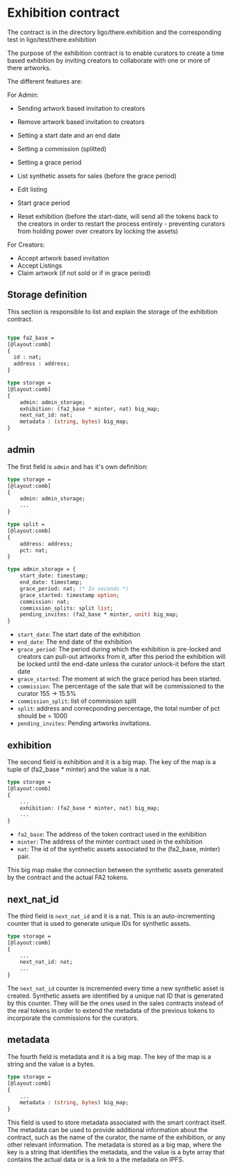 # Exhibition contract

The contract is in the directory ligo/there.exhibition and the corresponding test in ligo/test/there.exhibition

The purpose of the exhibition contract is to enable curators to create a time based exhibition by inviting creators to collaborate with one or more of there artworks.

The different features are:

For Admin:

- Sending artwork based invitation to creators
- Remove artwork based invitation to creators
- Setting a start date and an end date
- Setting a commission (splitted)
- Setting a grace period
- List synthetic assets for sales (before the grace period)
- Edit listing

- Start grace period
- Reset exhibition (before the start-date, will send all the tokens back to the creators in order to restart the process entirely - preventing curators from holding power over creators by locking the assets)

For Creators:

- Accept artwork based invitation
- Accept Listings
- Claim artwork (if not sold or if in grace period)

## Storage definition

This section is responsible to list and explain the storage of the exhibition contract.

```ocaml

type fa2_base =
[@layout:comb]
{
  id : nat;
  address : address;
}

type storage =
[@layout:comb]
{
    admin: admin_storage;
    exhibition: (fa2_base * minter, nat) big_map;
    next_nat_id: nat;
    metadata : (string, bytes) big_map;
}
```

## admin

The first field is `admin` and has it's own definition:

```ocaml
type storage =
[@layout:comb]
{
    admin: admin_storage;
    ...
}

type split =
[@layout:comb]
{
    address: address;
    pct: nat;
}

type admin_storage = {
    start_date: timestamp;
    end_date: timestamp;
    grace_period: nat; (* In seconds *)
    grace_started: timestamp option;
    commission: nat;
    commission_splits: split list;
    pending_invites: (fa2_base * minter, unit) big_map;
}
```

- `start_date`: The start date of the exhibition
- `end_date`: The end date of the exhibition
- `grace_period`: The period during which the exhibition is pre-locked and creators can pull-out artworks from it, after this period the exhibition will be locked until the end-date unless the curator unlock-it before the start date
- `grace_started`: The moment at wich the grace period has been started.
- `commission`: The percentage of the sale that will be commissioned to the curator 155 -> 15.5%
- `commission_split`: list of commission split
- `split`: address and correcponding percentage, the total number of pct should be = 1000
- `pending_invites`: Pending artworks invitations.

## exhibition

The second field is exhibition and it is a big map. The key of the map is a tuple of (fa2_base \* minter) and the value is a nat.

```ocaml
type storage =
[@layout:comb]
{
    ...
    exhibition: (fa2_base * minter, nat) big_map;
    ...
}
```

- `fa2_base`: The address of the token contract used in the exhibition
- `minter`: The address of the minter contract used in the exhibition
- `nat`: The id of the synthetic assets associated to the (fa2_base, minter) pair.

This big map make the connection between the synthetic assets generated by the contract and the actual FA2 tokens.

## next_nat_id

The third field is `next_nat_id` and it is a nat. This is an auto-incrementing counter that is used to generate unique IDs for synthetic assets.

```ocaml
type storage =
[@layout:comb]
{
    ...
    next_nat_id: nat;
    ...
}
```

The `next_nat_id` counter is incremented every time a new synthetic asset is created. Synthetic assets are identified by a unique nat ID that is generated by this counter. They will be the ones used in the sales contracts instead of the real tokens in order to extend the metadata of the previous tokens to incorporate the commissions for the curators.

## metadata

The fourth field is metadata and it is a big map. The key of the map is a string and the value is a bytes.

```ocaml
type storage =
[@layout:comb]
{
    ...
    metadata : (string, bytes) big_map;
}
```

This field is used to store metadata associated with the smart contract itself. The metadata can be used to provide additional information about the contract, such as the name of the curator, the name of the exhibition, or any other relevant information. The metadata is stored as a big map, where the key is a string that identifies the metadata, and the value is a byte array that contains the actual data or is a link to a the metadata on IPFS.
